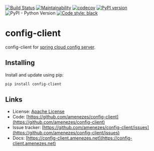[![Build Status](https://travis-ci.org/amenezes/config-client.svg?branch=master)](https://travis-ci.org/amenezes/config-client)
[![Maintainability](https://api.codeclimate.com/v1/badges/7b8b70e0c20c6809df54/maintainability)](https://codeclimate.com/github/amenezes/config-client/maintainability)
[![codecov](https://codecov.io/gh/amenezes/config-client/branch/master/graph/badge.svg)](https://codecov.io/gh/amenezes/config-client)
[![PyPI version](https://badge.fury.io/py/config-client.svg)](https://badge.fury.io/py/config-client)
![PyPI - Python Version](https://img.shields.io/pypi/pyversions/config-client)
[![Code style: black](https://img.shields.io/badge/code%20style-black-000000.svg)](https://github.com/psf/black)

# config-client

config-client for [spring cloud config server](https://spring.io/projects/spring-cloud-config).

## Installing

Install and update using pip:

````bash
pip install config-client
````

## Links

- License: [Apache License](https://choosealicense.com/licenses/apache-2.0/)
- Code: [https://github.com/amenezes/config-client](https://github.com/amenezes/config-client)
- Issue tracker: [https://github.com/amenezes/config-client/issues](https://github.com/amenezes/config-client/issues)
- Docs: [https://config-client.amenezes.net](https://config-client.amenezes.net)
